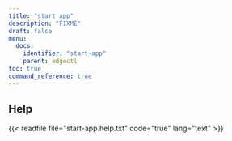 ```yaml
---
title: "start app"
description: "FIXME"
draft: false
menu:
  docs:
    identifier: "start-app"
    parent: edgectl
toc: true
command_reference: true
---
```


## Help

{{< readfile file="start-app.help.txt" code="true" lang="text" >}}
